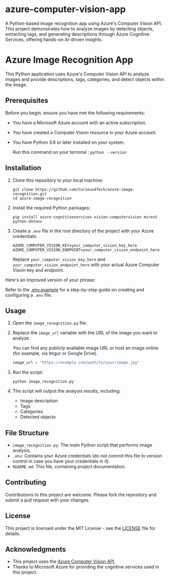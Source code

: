 # azure-computer-vision-app
A Python-based image recognition app using Azure's Computer Vision API. This project demonstrates how to analyze images by detecting objects, extracting tags, and generating descriptions through Azure Cognitive Services, offering hands-on AI-driven insights.

# Azure Image Recognition App

This Python application uses Azure's Computer Vision API to analyze images and provide descriptions, tags, categories, and detect objects within the image.

## Prerequisites

Before you begin, ensure you have met the following requirements:

* You have a Microsoft Azure account with an active subscription.
* You have created a Computer Vision resource in your Azure account.
* You have Python 3.6 or later installed on your system.
  
  Run this command on your terminal : ```python --version ```

## Installation

1. Clone this repository to your local machine:
   ```
   git clone https://github.com/Curious4Tech/azure-image-recognition.git
   cd azure-image-recognition
   ```

2. Install the required Python packages:
   ```
   pip install azure-cognitiveservices-vision-computervision msrest python-dotenv
   ```

3. Create a `.env` file in the root directory of the project with your Azure credentials:
   ```
   AZURE_COMPUTER_VISION_KEY=your_computer_vision_key_here
   AZURE_COMPUTER_VISION_ENDPOINT=your_computer_vision_endpoint_here
   ```
   Replace `your_computer_vision_key_here` and `your_computer_vision_endpoint_here` with your actual Azure Computer Vision key and endpoint.

  Here's an improved version of your phrase:

Refer to the [.env.example](.env.example) for a step-by-step guide on creating and configuring a `.env` file.
## Usage

1. Open the `image_recognition.py` file.

2. Replace the `image_url` variable with the URL of the image you want to analyze.

   You can find any publicly available image URL or host an image online (for example, via Imgur or Google Drive).
   ```python
   image_url = "https://example.com/path/to/your/image.jpg"
   ```

4. Run the script:
   ```
   python image_recognition.py
   ```

5. The script will output the analysis results, including:
   - Image description
   - Tags
   - Categories
   - Detected objects

## File Structure

- `image_recognition.py`: The main Python script that performs image analysis.
- `.env`: Contains your Azure credentials (do not commit this file to version control in case you have your credentials in it).
- `README.md`: This file, containing project documentation.

## Contributing

Contributions to this project are welcome. Please fork the repository and submit a pull request with your changes.

## License

This project is licensed under the MIT License - see the [LICENSE](LICENSE) file for details.

## Acknowledgments

- This project uses the [Azure Computer Vision API](https://azure.microsoft.com/en-us/services/cognitive-services/computer-vision/).
- Thanks to Microsoft Azure for providing the cognitive services used in this project.
